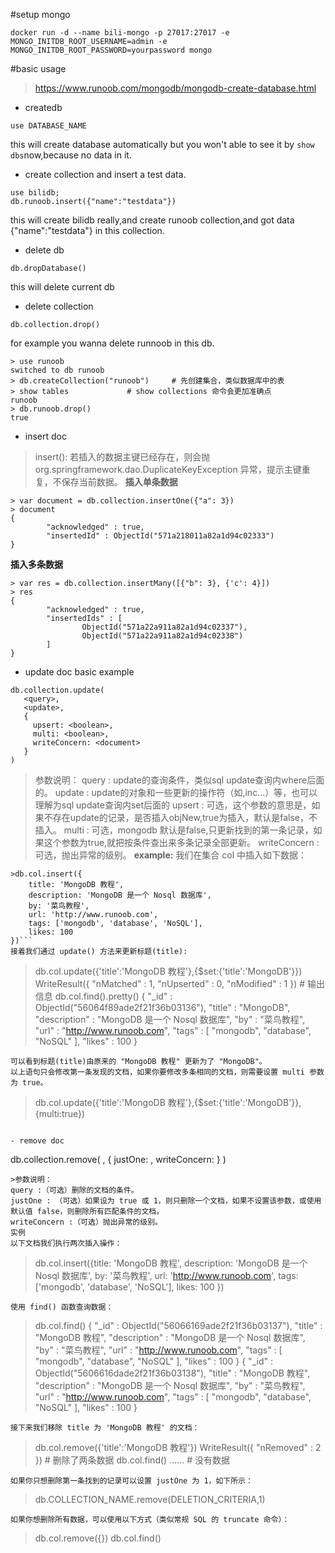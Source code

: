 #setup mongo
```
docker run -d --name bili-mongo -p 27017:27017 -e MONGO_INITDB_ROOT_USERNAME=admin -e MONGO_INITDB_ROOT_PASSWORD=yourpassword mongo
```

#basic usage
>https://www.runoob.com/mongodb/mongodb-create-database.html

- createdb
```
use DATABASE_NAME
```
this will create database automatically
but you won't able to see it by ```show dbs```now,because no data in it.

- create collection and insert a test data.
```
use bilidb;
db.runoob.insert({"name":"testdata"})
```
this will create bilidb really,and create runoob collection,and got data {"name":"testdata"} in this collection.


- delete db
```
db.dropDatabase()
```
this will delete current db


- delete collection
```
db.collection.drop()
```
for example you wanna delete runnoob in this db.
```
> use runoob
switched to db runoob
> db.createCollection("runoob")     # 先创建集合，类似数据库中的表
> show tables             # show collections 命令会更加准确点
runoob
> db.runoob.drop()
true
```

- insert doc
>insert(): 若插入的数据主键已经存在，则会抛 org.springframework.dao.DuplicateKeyException 异常，提示主键重复，不保存当前数据。
**插入单条数据** 
```
> var document = db.collection.insertOne({"a": 3})
> document
{
        "acknowledged" : true,
        "insertedId" : ObjectId("571a218011a82a1d94c02333")
}
```
**插入多条数据** 
```
> var res = db.collection.insertMany([{"b": 3}, {'c': 4}])
> res
{
        "acknowledged" : true,
        "insertedIds" : [
                ObjectId("571a22a911a82a1d94c02337"),
                ObjectId("571a22a911a82a1d94c02338")
        ]
}
```


- update doc
basic example
```
db.collection.update(
   <query>,
   <update>,
   {
     upsert: <boolean>,
     multi: <boolean>,
     writeConcern: <document>
   }
)
```
>参数说明：
query : update的查询条件，类似sql update查询内where后面的。
update : update的对象和一些更新的操作符（如$,$inc...）等，也可以理解为sql update查询内set后面的
upsert : 可选，这个参数的意思是，如果不存在update的记录，是否插入objNew,true为插入，默认是false，不插入。
multi : 可选，mongodb 默认是false,只更新找到的第一条记录，如果这个参数为true,就把按条件查出来多条记录全部更新。
writeConcern :可选，抛出异常的级别。
**example:**
我们在集合 col 中插入如下数据：
```
>db.col.insert({
    title: 'MongoDB 教程', 
    description: 'MongoDB 是一个 Nosql 数据库',
    by: '菜鸟教程',
    url: 'http://www.runoob.com',
    tags: ['mongodb', 'database', 'NoSQL'],
    likes: 100
})```
接着我们通过 update() 方法来更新标题(title):
```
>db.col.update({'title':'MongoDB 教程'},{$set:{'title':'MongoDB'}})
WriteResult({ "nMatched" : 1, "nUpserted" : 0, "nModified" : 1 })   # 输出信息
> db.col.find().pretty()
{
        "_id" : ObjectId("56064f89ade2f21f36b03136"),
        "title" : "MongoDB",
        "description" : "MongoDB 是一个 Nosql 数据库",
        "by" : "菜鸟教程",
        "url" : "http://www.runoob.com",
        "tags" : [
                "mongodb",
                "database",
                "NoSQL"
        ],
        "likes" : 100
}
```
可以看到标题(title)由原来的 "MongoDB 教程" 更新为了 "MongoDB"。
以上语句只会修改第一条发现的文档，如果你要修改多条相同的文档，则需要设置 multi 参数为 true。
```
>db.col.update({'title':'MongoDB 教程'},{$set:{'title':'MongoDB'}},{multi:true})
```

- remove doc
```
db.collection.remove(
   <query>,
   {
     justOne: <boolean>,
     writeConcern: <document>
   }
)
```
>参数说明：
query :（可选）删除的文档的条件。
justOne : （可选）如果设为 true 或 1，则只删除一个文档，如果不设置该参数，或使用默认值 false，则删除所有匹配条件的文档。
writeConcern :（可选）抛出异常的级别。
实例
以下文档我们执行两次插入操作：
```
>db.col.insert({title: 'MongoDB 教程', 
    description: 'MongoDB 是一个 Nosql 数据库',
    by: '菜鸟教程',
    url: 'http://www.runoob.com',
    tags: ['mongodb', 'database', 'NoSQL'],
    likes: 100
})
```
使用 find() 函数查询数据：
```
> db.col.find()
{ "_id" : ObjectId("56066169ade2f21f36b03137"), "title" : "MongoDB 教程", "description" : "MongoDB 是一个 Nosql 数据库", "by" : "菜鸟教程", "url" : "http://www.runoob.com", "tags" : [ "mongodb", "database", "NoSQL" ], "likes" : 100 }
{ "_id" : ObjectId("5606616dade2f21f36b03138"), "title" : "MongoDB 教程", "description" : "MongoDB 是一个 Nosql 数据库", "by" : "菜鸟教程", "url" : "http://www.runoob.com", "tags" : [ "mongodb", "database", "NoSQL" ], "likes" : 100 }
```
接下来我们移除 title 为 'MongoDB 教程' 的文档：
```
>db.col.remove({'title':'MongoDB 教程'})
WriteResult({ "nRemoved" : 2 })           # 删除了两条数据
>db.col.find()
……                                        # 没有数据
```
如果你只想删除第一条找到的记录可以设置 justOne 为 1，如下所示：
```
>db.COLLECTION_NAME.remove(DELETION_CRITERIA,1)
```
如果你想删除所有数据，可以使用以下方式（类似常规 SQL 的 truncate 命令）：
```
>db.col.remove({})
>db.col.find()
```